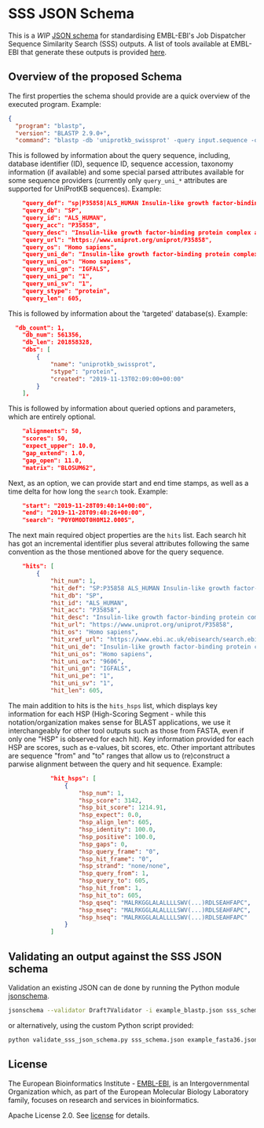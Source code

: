 # SSS JSON Schema
This is a *WIP* [JSON schema](https://json-schema.org/) for standardising EMBL-EBI's Job Dispatcher Sequence Similarity Search (SSS) outputs. A list of tools available at EMBL-EBI that generate these outputs is provided [here](https://www.ebi.ac.uk/seqdb/confluence/display/JDSAT/Sequence+Similarity+Search).

## Overview of the proposed Schema
The first properties the schema should provide are a quick overview of the executed program. Example:

```json lines
{
  "program": "blastp",
  "version": "BLASTP 2.9.0+",
  "command": "blastp -db 'uniprotkb_swissprot' -query input.sequence -outfmt 11 -out output.archive -matrix BLOSUM62 -max_target_seqs 50 -evalue 10 -gapopen 11 -gapextend 1"
```

This is followed by information about the query sequence, including, database identifier (ID), sequence ID, sequence accession, taxonomy information (if available) and some special parsed attributes available for some sequence providers (currently only `query_uni_*` attributes are supported for UniProtKB sequences). Example:
```json lines
    "query_def": "sp|P35858|ALS_HUMAN Insulin-like growth factor-binding protein complex acid labile subunit OS=Homo sapiens GN=IGFALS PE=1 SV=1",
    "query_db": "SP",
    "query_id": "ALS_HUMAN",
    "query_acc": "P35858",
    "query_desc": "Insulin-like growth factor-binding protein complex acid labile subunit OS=Homo sapiens GN=IGFALS PE=1 SV=1",
    "query_url": "https://www.uniprot.org/uniprot/P35858",
    "query_os": "Homo sapiens",
    "query_uni_de": "Insulin-like growth factor-binding protein complex acid labile subunit",
    "query_uni_os": "Homo sapiens",
    "query_uni_gn": "IGFALS",
    "query_uni_pe": "1",
    "query_uni_sv": "1",
    "query_stype": "protein",
    "query_len": 605,
```

This is followed by information about the 'targeted' database(s). Example:

```json lines
  "db_count": 1,
    "db_num": 561356,
    "db_len": 201858328,
    "dbs": [
        {
            "name": "uniprotkb_swissprot",
            "stype": "protein",
            "created": "2019-11-13T02:09:00+00:00"
        }
    ],
```
This is followed by information about queried options and parameters, which are entirely optional.

```json lines
    "alignments": 50,
    "scores": 50,
    "expect_upper": 10.0,
    "gap_extend": 1.0,
    "gap_open": 11.0,
    "matrix": "BLOSUM62",
```
Next, as an option, we can provide start and end time stamps, as well as a time delta for how long the `search` took. Example:

```json lines
    "start": "2019-11-28T09:40:14+00:00",
    "end": "2019-11-28T09:40:26+00:00",
    "search": "P0Y0M0DT0H0M12.000S",
```

The next main required object properties are the `hits` list. Each search hit has got an incremental identifier plus several attributes following the same convention as the those mentioned above for the query sequence. 
```json lines
    "hits": [
        {
            "hit_num": 1,
            "hit_def": "SP:P35858 ALS_HUMAN Insulin-like growth factor-binding protein complex acid labile subunit OS=Homo sapiens OX=9606 GN=IGFALS PE=1 SV=1",
            "hit_db": "SP",
            "hit_id": "ALS_HUMAN",
            "hit_acc": "P35858",
            "hit_desc": "Insulin-like growth factor-binding protein complex acid labile subunit OS=Homo sapiens OX=9606 GN=IGFALS PE=1 SV=1",
            "hit_url": "https://www.uniprot.org/uniprot/P35858",
            "hit_os": "Homo sapiens",
            "hit_xref_url": "https://www.ebi.ac.uk/ebisearch/search.ebi?db=uniprot&query=P35858",
            "hit_uni_de": "Insulin-like growth factor-binding protein complex acid labile subunit",
            "hit_uni_os": "Homo sapiens",
            "hit_uni_ox": "9606",
            "hit_uni_gn": "IGFALS",
            "hit_uni_pe": "1",
            "hit_uni_sv": "1",
            "hit_len": 605,
```

The main addition to hits is the `hits_hsps` list, which displays key information for each HSP (High-Scoring Segment - while this notation/organization makes sense for BLAST applications, we use it interchangeably for other tool outputs such as those from FASTA, even if only one "HSP" is observed for each hit). Key information provided for each HSP are scores, such as e-values, bit scores, etc. Other important attributes are sequence "from" and "to" ranges that allow us to (re)construct a parwise alignment between the query and hit sequence. Example:

```json lines
            "hit_hsps": [
                {
                    "hsp_num": 1,
                    "hsp_score": 3142,
                    "hsp_bit_score": 1214.91,
                    "hsp_expect": 0.0,
                    "hsp_align_len": 605,
                    "hsp_identity": 100.0,
                    "hsp_positive": 100.0,
                    "hsp_gaps": 0,
                    "hsp_query_frame": "0",
                    "hsp_hit_frame": "0",
                    "hsp_strand": "none/none",
                    "hsp_query_from": 1,
                    "hsp_query_to": 605,
                    "hsp_hit_from": 1,
                    "hsp_hit_to": 605,
                    "hsp_qseq": "MALRKGGLALALLLLSWV(...)RDLSEAHFAPC",
                    "hsp_mseq": "MALRKGGLALALLLLSWV(...)RDLSEAHFAPC",
                    "hsp_hseq": "MALRKGGLALALLLLSWV(...)RDLSEAHFAPC"
                }
            ]
```

## Validating an output against the SSS JSON schema

Validation an existing JSON can de done by running the Python module [jsonschema](https://python-jsonschema.readthedocs.io/en/stable/).

```bash
jsonschema --validator Draft7Validator -i example_blastp.json sss_schema.json
```

or alternatively, using the custom Python script provided:

```bash
python validate_sss_json_schema.py sss_schema.json example_fasta36.json
```

## License 
The European Bioinformatics Institute - [EMBL-EBI](https://www.ebi.ac.uk/), is an Intergovernmental Organization which, as part of the European Molecular Biology Laboratory family, focuses on research and services in bioinformatics.  

Apache License 2.0. See [license](LICENSE) for details.
